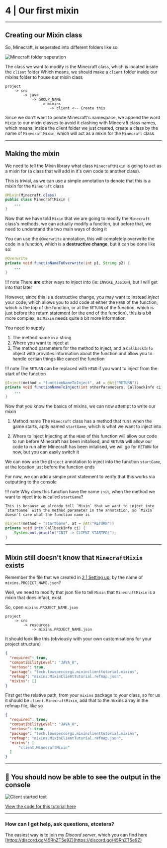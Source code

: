 # 4 | Our first mixin
* * *
## Creating our Mixin class
So, Minecraft, is seperated into different folders like so

![Minecraft folder seperation](../../res/FM_DIFF_FOLDER.png)

The class we want to modify is the Minecraft class, which is located inside the `client` folder
Which means, we should make a `client` folder inside our mixins folder to house our mixin class
```
project
    -> src
        -> java
            -> GROUP_NAME
                -> mixins
                    -> client <-- Create this
```

Since we don't want to polute Minecraft's namespace, we append the word `Mixin` to our mixin classes to avoid it clashing with Minecraft class names, which means, inside the client folder we just created, create a class by the name of `MinecraftMixin`, which will act as a mixin for the `Minecraft` class
* * *
## Making the mixin
We need to tell the Mixin library what class `MinecraftMixin` is going to act as a mixin for (a class that will add in it's own code to another class).

This is trivial, as we can use a simple annotation to denote that this is a mixin for the `Minecraft` class

```java linenums="1"
@Mixin(Minecraft.class)
public class MinecraftMixin {
    ...
}
```

Now that we have told `Mixin` that we are going to modify the `Minecraft` class's methods, we can actually modify a function, but before that, we need to understand the two main ways of doing it

You can use the `@Overwrite` annotation, this will completely overwrite the code in a function, which is a **destructive change**, but it can be done like so:
```java linenums="1"
@Overwrite
private void functioNameToOverwrite(int p1, String p2) {
    ...
}
```

!!! note
    There **are** other ways to  inject into (ie: `INVOKE_ASSIGN`), but I will get into that later

However, since this is a destructive change, you may want to instead *inject* your code, which allows you to add code at either the `HEAD` of the function, which is the top of the function, or at the `RETURN` of the function, which is just before the return statement (or the end of the function), this is a bit more complex, as `Mixin` needs quite a bit more information

You need to supply

1. The method name in a string
2. Where you want to inject at
3. The method parameters for the method to inject, and a `CallbackInfo` object with provides information about the function and allow you to handle certian things like cancel the function

!!! note
    The `RETURN` can be replaced with `HEAD` if you want to inject from the start of the function

```java linenums="1"
@Inject(method = "functionNameToInject", at = @At("RETURN"))
private void functionNameToInject(int otherParameters, CallbackInfo ci) {
    ...
}
```

Now that you know the basics of mixins, we can now attempt to write our mixin

1. Method name
    The `Minecraft` class has a method that runs when the game starts, aptly named `startGame`, which is what we want to inject into

2. Where to inject
    Injecting at the `HEAD` of this function will allow our code to run before Minecraft has been initalised, and `RETURN` will allow our code to run after Minecraft has been initalised, we will go for `RETURN` for now, but you can easily switch it

We can now use the `@Inject` annotation to inject into the function `startGame`, at the location just before the function ends

For now, we can add a simple print statement to verify that this works via outputting to the console

!!! note
    Why does this function have the name `init`, when the method we want to inject into is called `startGame`?

    This is because we already tell `Mixin` that we want to inject into `startGame` with the method parameter in the annotation, so `Mixin` doesn't care what the function name is

```java linenums="1"
@Inject(method = "startGame", at = @At("RETURN"))
private void init(CallbackInfo ci) {
    System.out.println("INIT -> CLIENT STARTED!");
}
```
* * *
## Mixin still doesn't know that `MinecraftMixin` exists
Remember the file that we created in [2 | Setting up](setting_up.md), by the name of `mixins.PROJECT_NAME.json`?

Well, we need to modify that json file to tell `Mixin` that `MinecraftMixin` is a mixin that does infact, exist

So, open `mixins.PROJECT_NAME.json`
```
project
    -> src
        -> resources
            -> mixins.PROJECT_NAME.json
```

It should look like this (obviously with your own customisations for your project structure)

```json linenums="1"
{
  "required": true,
  "compatibilityLevel": "JAVA_8",
  "verbose": true,
  "package": "tech.lowspeccorgi.mixinclienttutorial.mixins",
  "refmap": "mixins.MixinClientTutorial.refmap.json",
  "mixins": []
}
```

First get the relative path, from your `mixins` package to your class, so for us it should be `client.MinecraftMixin`, add that to the mixins array in the refmap file, like so

```json linenums="1"
{
  "required": true,
  "compatibilityLevel": "JAVA_8",
  "verbose": true,
  "package": "tech.lowspeccorgi.mixinclienttutorial.mixins",
  "refmap": "mixins.MixinClientTutorial.refmap.json",
  "mixins": [
      "client.MinecraftMixin"
  ]
}
```
* * *
## 🥳 You should now be able to see the output in the console
![Client started text](../../res/FM_CLIENT_STARTED.png)

[View the code for this tutorial here](https://gist.github.com/LowSpecCorgi/4ae28802217cacfa7ab9782ab1fe5df4)

* * *
### How can I get help, ask questions, etcetera?
The easiest way is to join my *Discord server*, which you can find here
[https://discord.gg/45RhZT5e9Z](https://discord.gg/45RhZT5e9Z)
